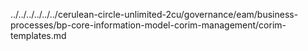 ../../../../../../cerulean-circle-unlimited-2cu/governance/eam/business-processes/bp-core-information-model-corim-management/corim-templates.md